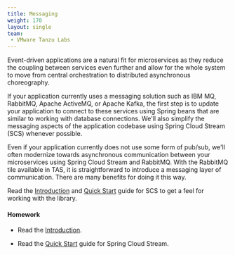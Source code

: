 ```yaml
---
title: Messaging
weight: 170
layout: single
team:
 - VMware Tanzu Labs
---
```


Event-driven applications are a natural fit for microservices as they reduce the coupling between services even further and allow for the whole system to move from central orchestration to distributed asynchronous choreography. 

If your application currently uses a messaging solution such as IBM MQ, RabbitMQ, Apache ActiveMQ, or Apache Kafka, the first step is to update your application to connect to these services using Spring beans that are similar to working with database connections. We'll also simplify the messaging aspects of the application codebase using Spring Cloud Stream (SCS) whenever possible.

Even if your application currently does not use some form of pub/sub, we'll often modernize towards asynchronous communication between your microservices using Spring Cloud Stream and RabbitMQ. With the RabbitMQ tile available in TAS, it is straightforward to introduce a messaging layer of communication. There are many benefits for doing it this way. 

Read the [Introduction](https://docs.spring.io/spring-cloud-stream/docs/current/reference/html/spring-cloud-stream.html#spring-cloud-stream-overview-introducing) and [Quick Start](https://docs.spring.io/spring-cloud-stream/docs/current/reference/html/spring-cloud-stream.html#spring-cloud-stream-overview-introducing) guide for SCS to get a feel for working with the library.


#### Homework

- Read the [Introduction](https://docs.spring.io/spring-cloud-stream/docs/current/reference/html/spring-cloud-stream.html#spring-cloud-stream-overview-introducing).

- Read the [Quick Start](https://docs.spring.io/spring-cloud-stream/docs/current/reference/html/spring-cloud-stream.html#spring-cloud-stream-overview-introducing) guide for Spring Cloud Stream.

